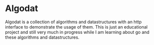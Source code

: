 # Algodat

Algodat is a collection of algorithms and datastructures with an http interface to demonstrate the usage of them.
This is just an educational project and still very much in progress while I am learning about go and these algorithms and datastructures.
